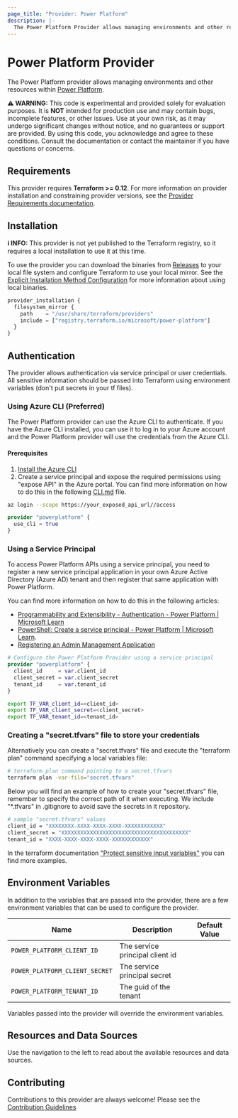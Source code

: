 ```yaml
---
page_title: "Provider: Power Platform"
description: |-
  The Power Platform Provider allows managing environments and other resources within [Power Platform](https://powerplatform.microsoft.com/)
---
```


# Power Platform Provider

The Power Platform provider allows managing environments and other resources within [Power Platform](https://powerplatform.microsoft.com/).

**⚠️ WARNING:** This code is experimental and provided solely for evaluation purposes. It is **NOT** intended for production use and may contain bugs, incomplete features, or other issues. Use at your own risk, as it may undergo significant changes without notice, and no guarantees or support are provided. By using this code, you acknowledge and agree to these conditions. Consult the documentation or contact the maintainer if you have questions or concerns.

## Requirements

This provider requires **Terraform >= 0.12**.  For more information on provider installation and constraining provider versions, see the [Provider Requirements documentation](https://developer.hashicorp.com/terraform/language/providers/requirements).

## Installation

**ℹ INFO:** This provider is not yet published to the Terraform registry, so it requires a local installation to use it at this time.

To use the provider you can download the binaries from [Releases](https://github.com/microsoft/terraform-provider-power-platform/releases) to your local file system and configure Terraform to use your local mirror.  See the [Explicit Installation Method Configuration](https://developer.hashicorp.com/terraform/cli/config/config-file#explicit-installation-method-configuration) for more information about using local binaries.

```terraform
provider_installation {
  filesystem_mirror {
    path    = "/usr/share/terraform/providers"
    include = ["registry.terraform.io/microsoft/power-platform"]
  }
}
```

## Authentication

The provider allows authentication via service principal or user credentials. All sensitive information should be passed into Terraform using environment variables (don't put secrets in your tf files).

### Using Azure CLI (Preferred)

The Power Platform provider can use the Azure CLI to authenticate. If you have the Azure CLI installed, you can use it to log in to your Azure account and the Power Platform provider will use the credentials from the Azure CLI.

#### Prerequisites

1. [Install the Azure CLI](https://docs.microsoft.com/en-us/cli/azure/install-azure-cli)
1. Create a service principal and expose the required permissions using "expose API" in the Azure portal. You can find more information on how to do this in the following [CLI.md](./cli.md) file.

```bash
az login --scope https://your_exposed_api_url//access
```

```terraform
provider "powerplatform" {
  use_cli = true
}
```

### Using a Service Principal

To access Power Platform APIs using a service principal, you need to register a new service principal application in your own Azure Active Directory (Azure AD) tenant and then register that same application with Power Platform.

You can find more information on how to do this in the following articles:

- [Programmability and Extensibility - Authentication - Power Platform | Microsoft Learn](https://learn.microsoft.com/en-us/power-platform/admin/programmability-authentication-v2)
- [PowerShell: Create a service principal - Power Platform | Microsoft Learn](https://learn.microsoft.com/en-us/power-platform/admin/powershell-create-service-principal).
- [Registering an Admin Management Application](https://learn.microsoft.com/en-us/power-platform/admin/powerplatform-api-create-service-principal#registering-an-admin-management-application)

```terraform
# Configure the Power Platform Provider using a service principal
provider "powerplatform" {
  client_id     = var.client_id
  client_secret = var.client_secret
  tenant_id     = var.tenant_id
}
```

```bash
export TF_VAR_client_id=<client_id>
export TF_VAR_client_secret=<client_secret>
export TF_VAR_tenant_id=<tenant_id>
```

### Creating a "secret.tfvars" file to store your credentials

Alternatively you can create a "secret.tfvars" file and execute the "terraform plan" command specifying a local variables file:

```bash
# terraform plan command pointing to a secret.tfvars
terraform plan -var-file="secret.tfvars"
```
Below you will find an example of how to create your "secret.tfvars" file, remember to specify the correct path of it when executing.
We include "*.tfvars" in .gitignore to avoid save the secrets in it repository.

```bash
# sample "secret.tfvars" values
client_id = "XXXXXXXX-XXXX-XXXX-XXXX-XXXXXXXXXXXX"
client_secret = "XXXXXXXXXXXXXXXXXXXXXXXXXXXXXXXXXXXXXXXX"
tenant_id = "XXXX-XXXX-XXXX-XXXX-XXXXXXXXXXXX"
```

In the terraform documentation ["Protect sensitive input variables"](https://developer.hashicorp.com/terraform/tutorials/configuration-language/sensitive-variables) you can find more examples.

## Environment Variables

In addition to the variables that are passed into the provider, there are a few environment variables that can be used to configure the provider.

| Name | Description | Default Value |
|------|-------------|---------------|
| `POWER_PLATFORM_CLIENT_ID` | The service principal client id | |
| `POWER_PLATFORM_CLIENT_SECRET` | The service principal secret | |
| `POWER_PLATFORM_TENANT_ID` | The guid of the tenant | |

Variables passed into the provider will override the environment variables.

## Resources and Data Sources

Use the navigation to the left to read about the available resources and data sources.

## Contributing

Contributions to this provider are always welcome! Please see the [Contribution Guidelines](https://github.com/microsoft/terraform-provider-power-platform/)
